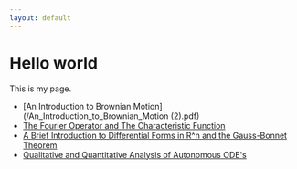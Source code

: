 ```yaml
---
layout: default
---
```


# Hello world

This is my page.

- [An Introduction to Brownian Motion](/An_Introduction_to_Brownian_Motion (2).pdf)
- [The Fourier Operator and The Characteristic Function](/Bootcamp_Probability_Lecture.pdf)
- [A Brief Introduction to Differential Forms in R^n and the Gauss-Bonnet Theorem](/Nanavaty.pdf)
- [Qualitative and Quantitative Analysis of Autonomous ODE's](/Bootcamp_ODE_Lecture_7_3_18.pdf)
